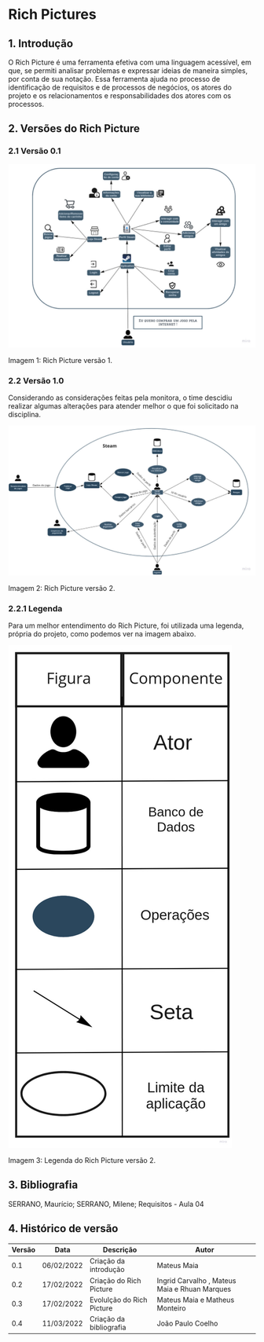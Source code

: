 # Rich Pictures

## 1. Introdução

O Rich Picture é uma ferramenta efetiva com uma linguagem acessível, em que, se permiti analisar problemas e expressar ideias de maneira simples, por conta de sua notação. Essa ferramenta ajuda no processo de identificação de requisitos e de processos de negócios, os atores do projeto e os relacionamentos e responsabilidades dos atores com os processos.

## 2. Versões do Rich Picture

### 2.1 Versão 0.1

![Rich Picture](../assets/rich-pictures/RichPictureV1.jpg)

<figcaption>Imagem 1: Rich Picture versão 1.</figcaption>

### 2.2 Versão 1.0

Considerando as considerações feitas pela monitora, o time descidiu realizar algumas alterações para atender melhor o que foi solicitado na disciplina.

![Rich Picture](../assets/rich-pictures/RichPictureV2.jpeg)

<figcaption>Imagem 2: Rich Picture versão 2.</figcaption>

### 2.2.1 Legenda

Para um melhor entendimento do Rich Picture, foi utilizada uma legenda, própria do projeto, como podemos ver na imagem abaixo.

![Rich Picture](../assets/rich-pictures/LegendaRichPicture.jpg)

<figcaption>Imagem 3: Legenda do Rich Picture versão 2.</figcaption>

## 3. Bibliografia

SERRANO, Maurício; SERRANO, Milene; Requisitos - Aula 04

## 4. Histórico de versão

<center>

| Versão | Data       | Descrição                 | Autor                                         |
| ------ | ---------- | ------------------------- | --------------------------------------------- |
| 0.1    | 06/02/2022 | Criação da introdução     | Mateus Maia                                   |
| 0.2    | 17/02/2022 | Criação do Rich Picture   | Ingrid Carvalho , Mateus Maia e Rhuan Marques |
| 0.3    | 17/02/2022 | Evolulção do Rich Picture | Mateus Maia e Matheus Monteiro                |
| 0.4    | 11/03/2022 | Criação da bibliografia   | João Paulo Coelho                             |

</center>
